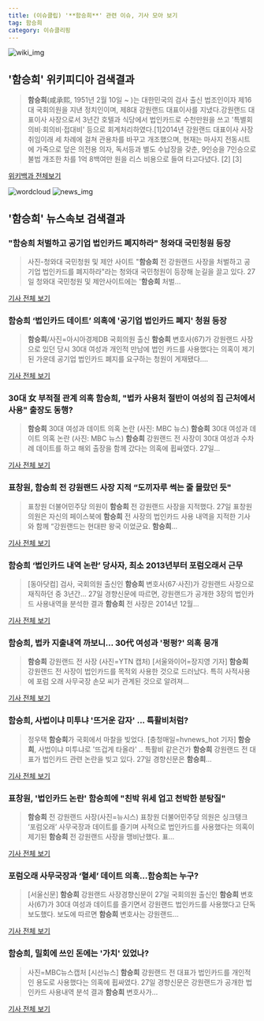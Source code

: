 ```yaml
---
title: (이슈클립) '**함승희**' 관련 이슈, 기사 모아 보기
tag: 함승희
category: 이슈클리핑
---
```

![wiki_img](https://user-images.githubusercontent.com/42597476/44503234-41136a80-a6d0-11e8-9071-6fc6418eafe4.png)
## **'**함승희**'** 위키피디아 검색결과
>**함승희**(咸承熙, 1951년 2월 10일 ~ )는 대한민국의 검사 출신 법조인이자 제16대 국회의원을 지낸 정치인이며, 제8대 강원랜드 대표이사를 지냈다.강원랜드 대표이사 사장으로서 3년간 호텔과 식당에서 법인카드로 수천만원을 쓰고 '특별회의비·회의비·접대비' 등으로 회계처리하였다.[1]2014년 강원랜드 대표이사 사장 취임이래 세 차례에 걸쳐 관용차를 바꾸고 개조했으며, 현재는 마사지 전동시트에 가죽으로 덮은 의전용 의자, 독서등과 별도 수납장을 갖춘, 9인승을 7인승으로 불법 개조한 차를 1억 8백여만 원을 리스 비용으로 들여 타고다녔다. [2] [3]

<a href="https://ko.wikipedia.org/wiki/함승희" target="_blank">위키백과 전체보기</a>

![wordcloud](https://s3.ap-northeast-2.amazonaws.com/lyrics101-wordcloud/2018-08-27-1535352683.png)
![news_img](https://user-images.githubusercontent.com/42597476/44507050-1206f400-a6e4-11e8-8d98-7ffbfebb353f.png)
## **'**함승희**'** 뉴스속보 검색결과
### "**함승희** 처벌하고 공기업 법인카드 폐지하라" 청와대 국민청원 등장

>사진-청와대 국민청원 및 제안 사이트 "**함승희** 전 강원랜드 사장을 처벌하고 공기업 법인카드를 폐지하라"라는 청와대 국민청원이 등장해 눈길을 끌고 있다. 27일 청와대 국민청원 및 제안사이트에는 '**함승희** 처벌...

<a href="http://news20.busan.com/controller/newsController.jsp?newsId=20180827000043" target="_blank">기사 전체 보기</a>

### **함승희** ‘법인카드 데이트’ 의혹에 '공기업 법인카드 폐지' 청원 등장

>**함승희**/사진=아시아경제DB 국회의원 출신 **함승희** 변호사(67)가 강원랜드 사장으로 있던 당시 30대 여성과 개인적 만남에 법인 카드를 사용했다는 의혹이 제기된 가운데 공기업 법인카드 폐지를 요구하는 청원이 게재됐다....

<a href="http://view.asiae.co.kr/news/view.htm?idxno=2018082714573950959" target="_blank">기사 전체 보기</a>

### 30대 女 부적절 관계 의혹 **함승희**, "법카 사용처 절반이 여성의 집 근처에서 사용" 출장도 동행?

>**함승희** 30대 여성과 데이트 의혹 논란 (사진: MBC 뉴스) **함승희** 30대 여성과 데이트 의혹 논란 (사진: MBC 뉴스) **함승희** 강원랜드 전 사장이 30대 여성과 수차례 데이트를 하고 해외 출장을 함께 갔다는 의혹에 휩싸였다. 27일...

<a href="http://www.dtnews24.com/news/articleView.html?idxno=523687" target="_blank">기사 전체 보기</a>

### 표창원, **함승희** 전 강원랜드 사장 지적 “도끼자루 썩는 줄 몰랐던 듯"

>표창원 더불어민주당 의원이 **함승희** 전 강원랜드 사장을 지적했다. 27일 표창원 의원은 자신의 페이스북에 **함승희** 전 사장의 법인카드 사용 내역을 지적한 기사와 함께 “강원랜드는 현대판 왕국 이었군요. **함승희**...

<a href="http://news.mtn.co.kr/newscenter/news_viewer.mtn?gidx=2018082711363731379" target="_blank">기사 전체 보기</a>

### **함승희** ‘법인카드 내역 논란’ 당사자, 최소 2013년부터 포럼오래서 근무

>[동아닷컴] 검사, 국회의원 출신인 **함승희** 변호사(67·사진)가 강원랜드 사장으로 재직하던 중 3년간... 27일 경향신문에 따르면, 강원랜드가 공개한 3장의 법인카드 사용내역을 분석한 결과 **함승희** 전 사장은 2014년 12월...

<a href="http://news.donga.com/3/all/20180827/91691360/2" target="_blank">기사 전체 보기</a>

### **함승희**, 법카 지출내역 까보니… 30代 여성과 '펑펑?' 의혹 뭉개

>**함승희** 강원랜드 전 사장 (사진=YTN 캡처) [서울와이어=장지영 기자] **함승희** 강원랜드 전 사장이 법인카드를 목적외 사용한 것으로 드러났다. 특히 사적사용에 포럼 오래 사무국장 손모 씨가 관계된 것으로 알려져...

<a href="http://www.seoulwire.com/news/articleView.html?idxno=24063" target="_blank">기사 전체 보기</a>

### **함승희**, 사법이냐 미투냐 '뜨거운 감자' ... 특활비처럼?

>정우택 **함승희**가 국회에서 마찰을 빚었다. [충청매일=hvnews_hot 기자] **함승희**, 사법이냐 미투냐로 '뜨겁게 타올라' .. 특활비 같은건가 **함승희** 강원랜드 전 대표가 법인카드 관련 논란을 빚고 있다. 27일 경향신문은 **함승희**...

<a href="http://www.ccdn.co.kr/news/articleView.html?idxno=536690" target="_blank">기사 전체 보기</a>

### 표창원, '법인카드 논란' **함승희**에 "친박 위세 업고 천박한 분탕질"

>**함승희** 전 강원랜드 사장(사진=뉴시스) 표창원 더불어민주당 의원은 싱크탱크 ‘포럼오래’ 사무국장과 데이트를 즐기며 사적으로 법인카드를 사용했다는 의혹이 제기된 **함승희** 전 강원랜드 사장을 맹비난했다. 표...

<a href="http://www.edaily.co.kr/news/newspath.asp?newsid=03306246619311584" target="_blank">기사 전체 보기</a>

### 포럼오래 사무국장과 ‘혈세’ 데이트 의혹…**함승희**는 누구?

>[서울신문] **함승희** 강원랜드 사장경향신문이 27일 국회의원 출신인 **함승희** 변호사(67)가 30대 여성과 데이트를 즐기면서 강원랜드 법인카드를 사용했다고 단독보도했다. 보도에 따르면 **함승희** 변호사는 강원랜드...

<a href="http://www.seoul.co.kr/news/newsView.php?id=20180827500029&wlog_tag3=naver" target="_blank">기사 전체 보기</a>

### **함승희**, 밀회에 쓰인 돈에는 '가치' 있었나?

>사진=MBC뉴스캡처 [시선뉴스] **함승희** 강원랜드 전 대표가 법인카드를 개인적인 용도로 사용했다는 의혹에 휩싸였다. 27일 경향신문은 강원랜드가 공개한 법인카드 사용내역 분석 결과 **함승희** 변호사가...

<a href="http://www.sisunnews.co.kr/news/articleView.html?idxno=89021" target="_blank">기사 전체 보기</a>



